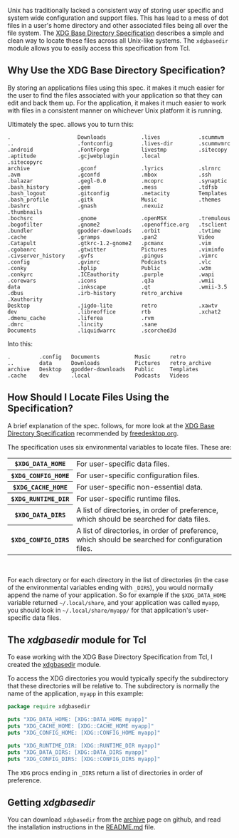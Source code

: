 Unix has traditionally lacked a consistent way of storing user specific and system wide configuration and support files.  This has lead to a mess of dot files in a user's home directory and other associated files being all over the file system.  The [XDG Base Directory Specification](http://standards.freedesktop.org/basedir-spec/latest/index.html) describes a simple and clean way to locate these files across all Unix-like systems.  The `xdgbasedir` module allows you to easily access this specification from Tcl.

## Why Use the XDG Base Directory Specification?
By storing an applications files using this spec. it makes it much easier for the user to find the files associated with your application so that they can edit and back them up.  For the application, it makes it much easier to work with files in a consistent manner on whichever Unix platform it is running.

 Ultimately the spec. allows you to turn this:

```` text
.                     Downloads           .lives            .scummvm
..                    .fontconfig         .lives-dir        .scummvmrc
.android              .FontForge          livestmp          .sitecopy
.aptitude             .gcjwebplugin       .local            .sitecopyrc
archive               .gconf              .lyrics           .slrnrc
.avm                  .gconfd             .mbox             .ssh
.balazar              .gegl-0.0           .mcoprc           .synaptic
.bash_history         .gem                .mess             .tdfsb
.bash_logout          .gitconfig          .metacity         Templates
.bash_profile         .gitk               Music             .themes
.bashrc               .gnash              .nexuiz           .thumbnails
.bochsrc              .gnome              .openMSX          .tremulous
.bogofilter           .gnome2             .openoffice.org   .tsclient
.bundler              gpodder-downloads   .orbit            .tvtime
.cache                .gramps             .pan2             Video
.Catapult             .gtkrc-1.2-gnome2   .pcmanx           .vim
.cgobanrc             .gtwitter           Pictures          .viminfo
.civserver_history    .gvfs               .pingus           .vimrc
.config               .gvimrc             Podcasts          .vlc
.conky                .hplip              Public            .w3m
.conkyrc              .ICEauthority       .purple           .wapi
.corewars             .icons              .q3a              .wmii
data                  .inkscape           .qt               .wmii-3.5
.dbus                 .irb-history        retro_archive     .Xauthority
Desktop               .jigdo-lite         retro             .xawtv
dev                   .libreoffice        rtb               .xchat2
.dmenu_cache          .liferea            .rvm
.dmrc                 .lincity            .sane
Documents             .liquidwarrc        .scorched3d
````

Into this:

```` text
.         .config   Documents           Music      retro
..        data      Downloads           Pictures   retro_archive
archive   Desktop   gpodder-downloads   Public     Templates
.cache    dev       .local              Podcasts   Videos
````

## How Should I Locate Files Using the Specification?
A brief explanation of the spec. follows, for more look at the [XDG Base Directory Specification](http://standards.freedesktop.org/basedir-spec/latest/index.html) recommended by [freedesktop.org](http://www.freedesktop.org).

The specification uses six environmental variables to locate files.  These are:

<table class="neatTable">
  <tr><th><code>$XDG_DATA_HOME</code></th><td>For user-specific data files.</td></tr>
  <tr><th><code>$XDG_CONFIG_HOME</code></th><td>For user-specific configuration files.</td></tr>
  <tr><th><code>$XDG_CACHE_HOME</code></th><td>For user-specific non-essential data.</td></tr>
  <tr><th><code>$XDG_RUNTIME_DIR</code></th><td>For user-specific runtime files.</td></tr>
  <tr><th><code>$XDG_DATA_DIRS</code></th><td>A list of directories, in order of preference, which should be searched for data files.</td></tr>
  <tr><th><code>$XDG_CONFIG_DIRS</code></th><td>A list of directories, in order of preference, which should be searched for configuration files.</td></tr>
</table>
<br />

For each directory or for each directory in the list of directories (in the case of the environmental variables ending with `_DIRS`), you would normally append the name of your application.  So for example if the `$XDG_DATA_HOME` variable returned `~/.local/share`, and your application was called `myapp`, you should look in `~/.local/share/myapp/` for that application's user-specific data files.


## The _xdgbasedir_ module for Tcl
To ease working with the XDG Base Directory Specification from Tcl, I created the [xdgbasedir](https://github.com/LawrenceWoodman/xdgbasedir_tcl) module.

To access the XDG directories you would typically specify the subdirectory that these directories will be relative to. The subdirectory is normally the name of the application, `myapp` in this example:

```` tcl
package require xdgbasedir

puts "XDG_DATA_HOME: [XDG::DATA_HOME myapp]"
puts "XDG_CACHE_HOME: [XDG::CACHE_HOME myapp]"
puts "XDG_CONFIG_HOME: [XDG::CONFIG_HOME myapp]"

puts "XDG_RUNTIME_DIR: [XDG::RUNTIME_DIR myapp]"
puts "XDG_DATA_DIRS: [XDG::DATA_DIRS myapp]"
puts "XDG_CONFIG_DIRS: [XDG::CONFIG_DIRS myapp]"
````

The `XDG` procs ending in `_DIRS` return a list of directories in order of preference.

## Getting _xdgbasedir_
You can download `xdgbasedir` from the [archive](https://github.com/LawrenceWoodman/xdgbasedir_tcl/tags) page on github, and read the installation instructions in the [README.md](https://github.com/LawrenceWoodman/xdgbasedir_tcl/blob/master/README.md) file.
